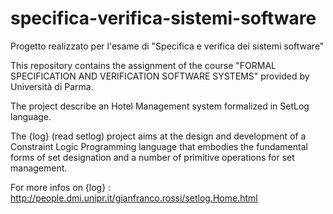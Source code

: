 # specifica-verifica-sistemi-software
Progetto realizzato per l'esame di "Specifica e verifica dei sistemi software"

This repository contains the assignment of the course "FORMAL SPECIFICATION AND VERIFICATION SOFTWARE SYSTEMS" provided by Università di Parma. 

The project describe an Hotel Management system formalized in SetLog language. 

The {log} (read setlog) project aims at the design and development of a Constraint Logic Programming language that embodies the fundamental forms of 
set designation and a number of primitive operations for set management.

For more infos on {log} : http://people.dmi.unipr.it/gianfranco.rossi/setlog.Home.html 
